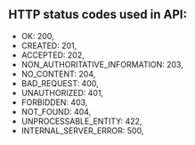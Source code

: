 ## HTTP status codes used in API:

-   OK: 200,
-   CREATED: 201,
-   ACCEPTED: 202,
-   NON_AUTHORITATIVE_INFORMATION: 203,
-   NO_CONTENT: 204,
-   BAD_REQUEST: 400,
-   UNAUTHORIZED: 401,
-   FORBIDDEN: 403,
-   NOT_FOUND: 404,
-   UNPROCESSABLE_ENTITY: 422,
-   INTERNAL_SERVER_ERROR: 500,
